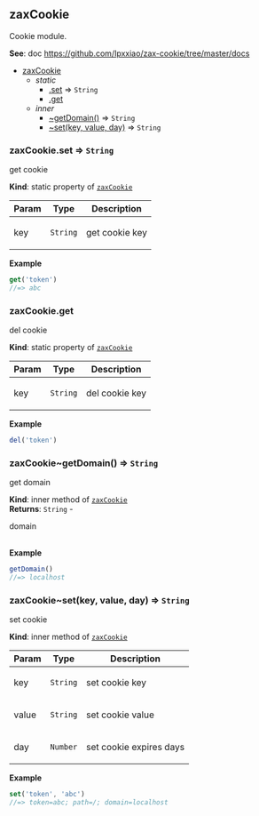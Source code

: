 <a name="module_zaxCookie"></a>

## zaxCookie
<p>Cookie module.</p>

**See**: doc https://github.com/Ipxxiao/zax-cookie/tree/master/docs  

* [zaxCookie](#module_zaxCookie)
    * _static_
        * [.set](#module_zaxCookie.set) ⇒ <code>String</code>
        * [.get](#module_zaxCookie.get)
    * _inner_
        * [~getDomain()](#module_zaxCookie..getDomain) ⇒ <code>String</code>
        * [~set(key, value, day)](#module_zaxCookie..set) ⇒ <code>String</code>

<a name="module_zaxCookie.set"></a>

### zaxCookie.set ⇒ <code>String</code>
<p>get cookie</p>

**Kind**: static property of [<code>zaxCookie</code>](#module_zaxCookie)  

| Param | Type | Description |
| --- | --- | --- |
| key | <code>String</code> | <p>get cookie key</p> |

**Example**  
```js
get('token')
//=> abc
```
<a name="module_zaxCookie.get"></a>

### zaxCookie.get
<p>del cookie</p>

**Kind**: static property of [<code>zaxCookie</code>](#module_zaxCookie)  

| Param | Type | Description |
| --- | --- | --- |
| key | <code>String</code> | <p>del cookie key</p> |

**Example**  
```js
del('token')
```
<a name="module_zaxCookie..getDomain"></a>

### zaxCookie~getDomain() ⇒ <code>String</code>
<p>get domain</p>

**Kind**: inner method of [<code>zaxCookie</code>](#module_zaxCookie)  
**Returns**: <code>String</code> - <p>domain</p>  
**Example**  
```js
getDomain()
//=> localhost
```
<a name="module_zaxCookie..set"></a>

### zaxCookie~set(key, value, day) ⇒ <code>String</code>
<p>set cookie</p>

**Kind**: inner method of [<code>zaxCookie</code>](#module_zaxCookie)  

| Param | Type | Description |
| --- | --- | --- |
| key | <code>String</code> | <p>set cookie key</p> |
| value | <code>String</code> | <p>set cookie value</p> |
| day | <code>Number</code> | <p>set cookie expires days</p> |

**Example**  
```js
set('token', 'abc')
//=> token=abc; path=/; domain=localhost
```
